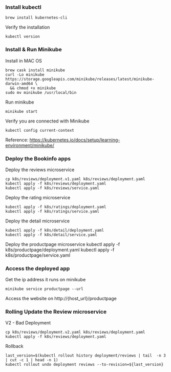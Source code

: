 ### Install kubectl
```
brew install kubernetes-cli
```
Verify the installation
```
kubectl version
```
### Install & Run Minikube
Install in MAC OS
```
brew cask install minikube
curl -Lo minikube https://storage.googleapis.com/minikube/releases/latest/minikube-darwin-amd64 \
  && chmod +x minikube
sudo mv minikube /usr/local/bin
```
Run minikube
```
minikube start
```

Verify you are connected with Minikube
```
kubectl config current-context
```

Reference: https://kubernetes.io/docs/setup/learning-environment/minikube/

### Deploy the Bookinfo apps
Deploy the reviews microservice
```
cp k8s/reviews/deployment.v1.yaml k8s/reviews/deployment.yaml
kubectl apply -f k8s/reviews/deployment.yaml
kubectl apply -f k8s/reviews/service.yaml
```
Deploy the rating microservice
```
kubectl apply -f k8s/ratings/deployment.yaml
kubectl apply -f k8s/ratings/service.yaml
```
Deploy the detail microservice
```
kubectl apply -f k8s/detail/deployment.yaml
kubectl apply -f k8s/detail/service.yaml
```
Deploy the productpage microservice
kubectl apply -f k8s/productpage/deployment.yaml
kubectl apply -f k8s/productpage/service.yaml

### Access the deployed app
Get the ip address it runs on minikube
```
minikube service productpage --url
```
Access the website on http://{host_url}/productpage

### Rolling Update the Review microservice
V2 - Bad Deployment
```
cp k8s/reviews/deployment.v2.yaml k8s/reviews/deployment.yaml
kubectl apply -f k8s/reviews/deployment.yaml
```

Rollback
```
last_version=$(kubectl rollout history deployment/reviews | tail  -n 3 | cut -c 1 | head -n 1)
kubectl rollout undo deployment reviews --to-revision=${last_version}
```
